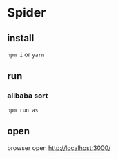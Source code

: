 # Spider

## install

`npm i` or `yarn`

## run

### alibaba sort

`npm run as`

## open

browser open [http://localhost:3000/](http://localhost:3000/)
